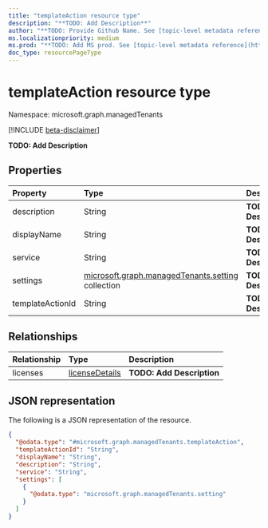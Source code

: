 ```yaml
---
title: "templateAction resource type"
description: "**TODO: Add Description**"
author: "**TODO: Provide Github Name. See [topic-level metadata reference](https://msgo.azurewebsites.net/add/document/guidelines/metadata.html#topic-level-metadata)**"
ms.localizationpriority: medium
ms.prod: "**TODO: Add MS prod. See [topic-level metadata reference](https://msgo.azurewebsites.net/add/document/guidelines/metadata.html#topic-level-metadata)**"
doc_type: resourcePageType
---
```


# templateAction resource type

Namespace: microsoft.graph.managedTenants

[!INCLUDE [beta-disclaimer](../../includes/beta-disclaimer.md)]

**TODO: Add Description**

## Properties
|Property|Type|Description|
|:---|:---|:---|
|description|String|**TODO: Add Description**|
|displayName|String|**TODO: Add Description**|
|service|String|**TODO: Add Description**|
|settings|[microsoft.graph.managedTenants.setting](../resources/managedtenants-setting.md) collection|**TODO: Add Description**|
|templateActionId|String|**TODO: Add Description**|

## Relationships
|Relationship|Type|Description|
|:---|:---|:---|
|licenses|[licenseDetails](../resources/managedtenants-licensedetails.md)|**TODO: Add Description**|

## JSON representation
The following is a JSON representation of the resource.
<!-- {
  "blockType": "resource",
  "@odata.type": "microsoft.graph.managedTenants.templateAction"
}
-->
``` json
{
  "@odata.type": "#microsoft.graph.managedTenants.templateAction",
  "templateActionId": "String",
  "displayName": "String",
  "description": "String",
  "service": "String",
  "settings": [
    {
      "@odata.type": "microsoft.graph.managedTenants.setting"
    }
  ]
}
```

